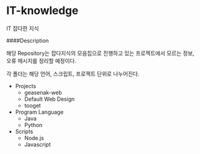 # IT-knowledge
IT 잡다한 지식

####Description

해당 Repository는 잡다지식의 모음집으로 진행하고 있는 프로젝트에서 모르는 정보, 오류 메시지를
정리할 예정이다.

각 폴더는 해당 언어, 스크립트, 프로젝트 단위로 나누어진다.

- Projects
  - geasenak-web
  - Default Web Design
  - tooget
- Program Language
  - Java
  - Python
- Scripts
  - Node.js
  - Javascript
